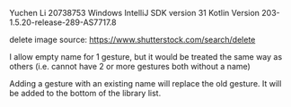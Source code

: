 Yuchen Li
20738753
Windows
IntelliJ
SDK version 31
Kotlin Version 203-1.5.20-release-289-AS7717.8

delete image source: https://www.shutterstock.com/search/delete

I allow empty name for 1 gesture, but it would be treated the same way as others (i.e. cannot have 2 or more gestures both without a name)

Adding a gesture with an existing name will replace the old gesture. It will be added to the bottom of the library list. 